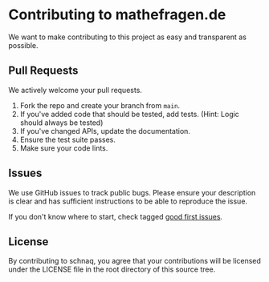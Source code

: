 # Contributing to mathefragen.de

We want to make contributing to this project as easy and transparent as
possible.

## Pull Requests

We actively welcome your pull requests.

1. Fork the repo and create your branch from `main`.
2. If you've added code that should be tested, add tests. (Hint: Logic should always be tested)
3. If you've changed APIs, update the documentation.
4. Ensure the test suite passes.
5. Make sure your code lints.

## Issues

We use GitHub issues to track public bugs. Please ensure your description is
clear and has sufficient instructions to be able to reproduce the issue.

If you don't know where to start, check tagged [good first issues](https://github.com/mathebydanieljung/mathefragen.de/issues?q=is%3Aopen+is%3Aissue+label%3A%22good+first+issue%22).

## License

By contributing to schnaq, you agree that your contributions will be licensed
under the LICENSE file in the root directory of this source tree.
